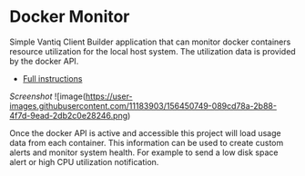 # Docker Monitor

Simple Vantiq Client Builder application that can monitor docker containers resource utilization for the local host system. The utilization data is provided by the docker API. 

* [Full instructions](https://github.com/pburma/vantiqexamples/tree/master/docker_examples/system_monitor)

*Screenshot*
![image(https://user-images.githubusercontent.com/11183903/156450749-089cd78a-2b88-4f7d-9ead-2db2c0e28246.png)

Once the docker API is active and accessible this project will load usage data from each container. This information can be used to create custom alerts and monitor system health. For example to send a low disk space alert or high CPU utilization notification.


